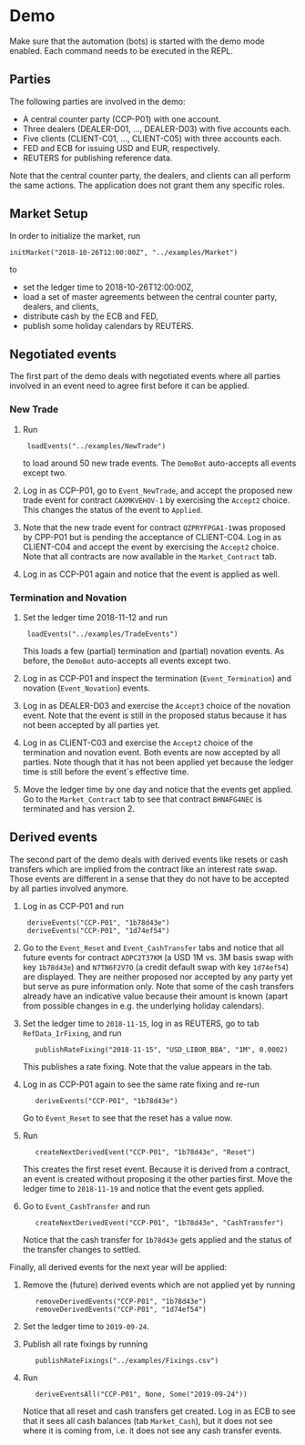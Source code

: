 # Demo

Make sure that the automation (bots) is started with the demo mode enabled. Each command needs to be executed in the REPL.

## Parties

The following parties are involved in the demo:
* A central counter party (CCP-P01) with one account.
* Three dealers (DEALER-D01, ..., DEALER-D03) with five accounts each.
* Five clients (CLIENT-C01, ..., CLIENT-C05) with three accounts each.
* FED and ECB for issuing USD and EUR, respectively.
* REUTERS for publishing reference data.

Note that the central counter party, the dealers, and clients can all perform the same actions. The application does not grant them any specific roles.

## Market Setup

In order to initialize the market, run

    initMarket("2018-10-26T12:00:00Z", "../examples/Market")

to

  * set the ledger time to 2018-10-26T12:00:00Z,
  * load a set of master agreements between the central counter party, dealers, and clients,
  * distribute cash by the ECB and FED,
  * publish some holiday calendars by REUTERS.

## Negotiated events

The first part of the demo deals with negotiated events where all parties involved in an event need to agree first before it can be applied.

### New Trade

1. Run

        loadEvents("../examples/NewTrade")

    to load around 50 new trade events. The `DemoBot` auto-accepts all events except two.

2. Log in as CCP-P01, go to `Event_NewTrade`, and accept the proposed new trade event for contract `CAXMKVEHOV-1` by exercising the `Accept2` choice. This changes the status of the event to `Applied`.

3. Note that the new trade event for contract `QZPRYFPGA1-1`was proposed by CPP-P01 but is pending the acceptance of CLIENT-C04. Log in as CLIENT-C04 and accept the event by exercising the `Accept2` choice. Note that all contracts are now available in the `Market_Contract` tab.

4. Log in as CCP-P01 again and notice that the event is applied as well.

### Termination and Novation

1. Set the ledger time 2018-11-12 and run

        loadEvents("../examples/TradeEvents")

      This loads a few (partial) termination and (partial) novation events. As before, the `DemoBot` auto-accepts all events except two.

2. Log in as CCP-P01 and inspect the termination (`Event_Termination`) and novation (`Event_Novation`) events.

3. Log in as DEALER-D03 and exercise the `Accept3` choice of the novation event. Note that the event is still in the proposed status because it has not been accepted by all parties yet.

3. Log in as CLIENT-C03 and exercise the `Accept2` choice of the termination and novation event. Both events are now accepted by all parties. Note though that it has not been applied yet because the ledger time is still before the event`s effective time.

5. Move the ledger time by one day and notice that the events get applied. Go to the `Market_Contract` tab to see that contract `BHNAFG4NEC` is terminated and has version 2.

## Derived events

The second part of the demo deals with derived events like resets or cash transfers which are implied from the contract like an interest rate swap. Those events are different in a sense that they do not have to be accepted by all parties involved anymore.

1. Log in as CCP-P01 and run

        deriveEvents("CCP-P01", "1b78d43e")
        deriveEvents("CCP-P01", "1d74ef54")

2. Go to the `Event_Reset` and `Event_CashTransfer` tabs and notice that all future events for contract `ADPC2T37KM` (a USD 1M vs. 3M basis swap with key `1b78d43e`) and `N7TN6F2V7O` (a credit default swap with key `1d74ef54`) are displayed. They are neither proposed nor accepted by any party yet but serve as pure information only. Note that some of the cash transfers already have an indicative value because their amount is known (apart from possible changes in e.g. the underlying holiday calendars).

3. Set the ledger time to `2018-11-15`, log in as REUTERS, go to tab `RefData_IrFixing`, and run

          publishRateFixing("2018-11-15", "USD_LIBOR_BBA", "1M", 0.0002)

      This publishes a rate fixing. Note that the value appears in the tab.

4. Log in as CCP-P01 again to see the same rate fixing and re-run

          deriveEvents("CCP-P01", "1b78d43e")

      Go to `Event_Reset` to see that the reset has a value now.

5. Run

          createNextDerivedEvent("CCP-P01", "1b78d43e", "Reset")

      This creates the first reset event. Because it is derived from a contract, an event is created without proposing it the other parties first. Move the ledger time to `2018-11-19` and notice that the event gets applied.

6. Go to `Event_CashTransfer` and run

          createNextDerivedEvent("CCP-P01", "1b78d43e", "CashTransfer")

      Notice that the cash transfer for `1b78d43e` gets applied and the status of the transfer changes to settled.

Finally, all derived events for the next year will be applied:
1. Remove the (future) derived events which are not applied yet by running

          removeDerivedEvents("CCP-P01", "1b78d43e")
          removeDerivedEvents("CCP-P01", "1d74ef54")

2. Set the ledger time to `2019-09-24`.

3. Publish all rate fixings by running

          publishRateFixings("../examples/Fixings.csv")

4. Run

          deriveEventsAll("CCP-P01", None, Some("2019-09-24"))

      Notice that all reset and cash transfers get created. Log in as ECB to see that it sees all cash balances (tab `Market_Cash`), but it does not see where it is coming from, i.e. it does not see any cash transfer events.
